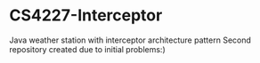 # CS4227-Interceptor
Java weather station with interceptor architecture pattern
Second repository created due to initial problems:)
